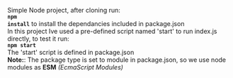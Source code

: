 Simple Node project, after cloning run:
</br>
<strong><code>npm install</strong></code> to install the dependancies included in package.json
</br>
In this project Ive used a pre-defined script named 'start' to run index.js directly, to test it run:
</br>
<strong><code>npm start</code></strong>
</br>
The 'start' script is defined in package.json
</br>
<strong>Note:</strong>: The package type is set to module in package.json, so we use node modules as <strong>ESM</strong> <em>(EcmaScript Modules)</em>
